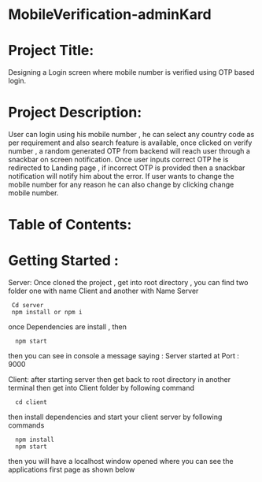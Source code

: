 # MobileVerification-adminKard

# Project Title: 
Designing a Login screen where mobile number is verified using OTP based login.

# Project Description:
User can login using his mobile number , he can select any country code as per requirement and also search feature is available, once clicked on verify number , a random generated OTP from backend will reach user through a snackbar on screen notification. Once user inputs correct OTP he is redirected to Landing page , if incorrect OTP is provided then a snackbar notification will notify him about the error. If user wants to change the mobile number for any reason he can also change by clicking change mobile number.

# Table of Contents:
# Getting Started : 
  Server:
    Once cloned the project , get into root directory , you can find two folder one with name Client and another with Name Server 
    
     Cd server
     npm install or npm i 
  
once Dependencies are install , then 
      
      npm start

then you can see in console a message saying : Server started at Port : 9000

  Client: after starting server then get back to root directory in another terminal then get into Client folder by following command

      cd client
  then install dependencies and start your client server by following commands

      npm install
      npm start

  then you will have a localhost window opened where you can see the applications first page as shown below

  
  

      
    
    
    
  

